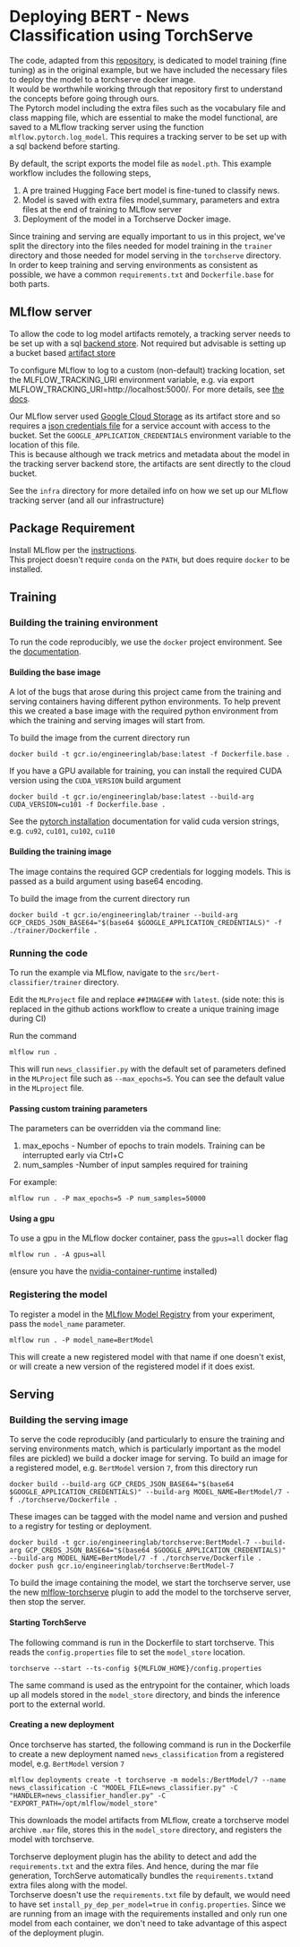# Deploying BERT - News Classification using TorchServe

The code, adapted from this [repository](https://github.com/mlflow/mlflow-torchserve/blob/master/examples/BertNewsClassification),
is dedicated to model training (fine tuning) as in the original example, but we have included the necessary files to deploy the model to a torchserve docker image.  
It would be worthwhile working through that repository first to understand the concepts before going through ours.  
The Pytorch model including the extra files such as the vocabulary file and class mapping file, which are essential to make the model functional,
are saved to a MLflow tracking server using the function `mlflow.pytorch.log_model`. This requires a tracking server to be set up with a sql backend before starting.

By default,  the script exports the model file as `model.pth`.
This example workflow includes the following steps,
1. A pre trained Hugging Face bert model is fine-tuned to classify news.
2. Model is saved with extra files model,summary, parameters and extra files at the end of training to MLflow server
3. Deployment of the  model in a Torchserve Docker image.

Since training and serving are equally important to us in this project, we've split the directory into the files needed 
for model training in the `trainer` directory and those needed for model serving in the `torchserve` directory.  
In order to keep training and serving environments as consistent as possible, we have a common `requirements.txt`
and `Dockerfile.base` for both parts.

## MLflow server
To allow the code to log model artifacts remotely, a tracking server needs to be set up with a 
sql [backend store](https://www.mlflow.org/docs/latest/tracking.html#backend-stores). 
Not required but advisable is setting up a bucket based [artifact store](https://www.mlflow.org/docs/latest/tracking.html#artifact-stores)

To configure MLflow to log to a custom (non-default) tracking location, set the MLFLOW_TRACKING_URI environment variable, e.g. via export MLFLOW_TRACKING_URI=http://localhost:5000/.
For more details, see [the docs](https://mlflow.org/docs/latest/tracking.html#where-runs-are-recorded).

Our MLflow server used [Google Cloud Storage](https://www.mlflow.org/docs/latest/tracking.html#google-cloud-storage) as its artifact store
and so requires a [json credentials file](https://cloud.google.com/docs/authentication/getting-started) for a 
service account with access to the bucket. Set the `GOOGLE_APPLICATION_CREDENTIALS` environment variable to the location of this file.  
This is because although we track metrics and metadata about the
model in the tracking server backend store, the artifacts are sent directly to the cloud bucket.

See the `infra` directory for more detailed info on how we set up our MLflow tracking server (and all our infrastructure)

## Package Requirement

Install MLflow per the [instructions](https://github.com/mlflow/mlflow#installing).  
This project doesn't require `conda` on the `PATH`, but does require `docker` to be installed.

## Training
### Building the training environment
To run the code reproducibly, we use the `docker` project environment.
See the [documentation](https://www.mlflow.org/docs/latest/projects.html#project-environments).  

#### Building the base image
A lot of the bugs that arose during this project came from the training and serving containers having different python environments.
To help prevent this we created a base image with the required python environment from which the training and serving images will start from.

To build the image from the current directory run
```
docker build -t gcr.io/engineeringlab/base:latest -f Dockerfile.base .
```

If you have a GPU available for training, you can install the required CUDA version using the `CUDA_VERSION` build argument
```
docker build -t gcr.io/engineeringlab/base:latest --build-arg CUDA_VERSION=cu101 -f Dockerfile.base .
```
See the [pytorch installation](https://pytorch.org/get-started/locally/) documentation for valid cuda version strings, 
e.g. `cu92`, `cu101`, `cu102`, `cu110`
#### Building the training image
The image contains the required GCP credentials for logging models. This is passed as a build argument using base64 encoding.

To build the image from the current directory run
```
docker build -t gcr.io/engineeringlab/trainer --build-arg GCP_CREDS_JSON_BASE64="$(base64 $GOOGLE_APPLICATION_CREDENTIALS)" -f ./trainer/Dockerfile .
```

### Running the code
To run the example via MLflow, navigate to the `src/bert-classifier/trainer` directory.

Edit the `MLProject` file and replace `##IMAGE##` with `latest`. (side note: this is replaced in the github actions workflow to create a unique training image during CI)

Run the command
```
mlflow run .
```

This will run `news_classifier.py` with the default set of parameters defined in the `MLProject` file 
such as  `--max_epochs=5`. You can see the default value in the `MLproject` file.

#### Passing custom training parameters

The parameters can be overridden via the command line:

1. max_epochs - Number of epochs to train models. Training can be interrupted early via Ctrl+C
2. num_samples -Number of input samples required for training

For example:
```
mlflow run . -P max_epochs=5 -P num_samples=50000
```
#### Using a gpu
To use a gpu in the MLflow docker container, pass the `gpus=all` docker flag
```
mlflow run . -A gpus=all
```
(ensure you have the [nvidia-container-runtime](https://github.com/NVIDIA/nvidia-container-runtime/) installed)
### Registering the model
To register a model in the [MLflow Model Registry](https://www.mlflow.org/docs/latest/model-registry.html#) from your experiment,
pass the `model_name` parameter.  
```
mlflow run . -P model_name=BertModel
```
This will create a new registered model with that name if one doesn't exist, or will create a new version of 
the registered model if it does exist.

## Serving
### Building the serving image
To serve the code reproducibly (and particularly to ensure the training and serving environments match, which is particularly important as the model files are pickled)
we build a docker image for serving.
To build an image for a registered model, e.g. `BertModel` version `7`, from this directory run
```
docker build --build-arg GCP_CREDS_JSON_BASE64="$(base64 $GOOGLE_APPLICATION_CREDENTIALS)" --build-arg MODEL_NAME=BertModel/7 -f ./torchserve/Dockerfile .
```
These images can be tagged with the model name and version and pushed to a registry for testing or deployment.
```
docker build -t gcr.io/engineeringlab/torchserve:BertModel-7 --build-arg GCP_CREDS_JSON_BASE64="$(base64 $GOOGLE_APPLICATION_CREDENTIALS)" --build-arg MODEL_NAME=BertModel/7 -f ./torchserve/Dockerfile .
docker push gcr.io/engineeringlab/torchserve:BertModel-7
```

To build the image containing the model, we start the torchserve server, use the new [mlflow-torchserve](https://github.com/mlflow/mlflow-torchserve) plugin to 
add the model to the torchserve server, then stop the server.
#### Starting TorchServe

The following command is run in the Dockerfile to start torchserve. This reads the `config.properties` file to set the `model_store` location.

`torchserve --start --ts-config ${MLFLOW_HOME}/config.properties`

The same command is used as the entrypoint for the container, which loads up all models stored in the `model_store` directory, 
and binds the inference port to the external world.

#### Creating a new deployment

Once torchserve has started, the following command is run in the Dockerfile to create a new deployment named `news_classification` from a registered model, e.g. `BertModel` version `7`

```mlflow deployments create -t torchserve -m models:/BertModel/7 --name news_classification -C "MODEL_FILE=news_classifier.py" -C "HANDLER=news_classifier_handler.py" -C "EXPORT_PATH=/opt/mlflow/model_store"```

This downloads the model artifacts from MLflow, create a torchserve model archive `.mar` file, stores this in
the `model_store` directory, and registers the model with torchserve.

Torchserve deployment plugin has the ability to detect and add the `requirements.txt` and the extra files. And hence, during the
mar file generation, TorchServe automatically bundles the `requirements.txt`and extra files along with the model.  
Torchserve doesn't use the `requirements.txt` file by default, we would need to have set `install_py_dep_per_model=true` in `config.properties`.
Since we are running from an image with the requirements installed and only run one model from each container, 
we don't need to take advantage of this aspect of the deployment plugin.
